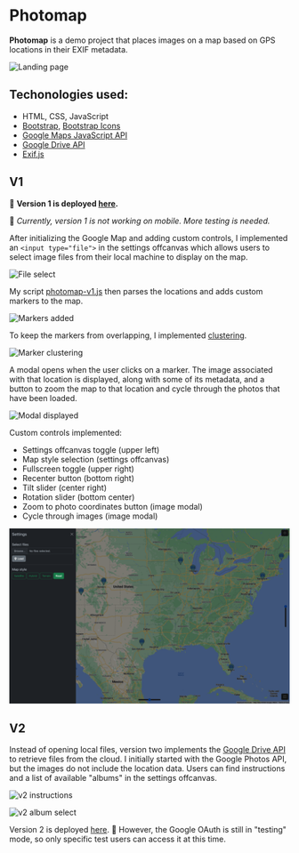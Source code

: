 # Photomap

**Photomap** is a demo project that places images on a map based on GPS
locations in their EXIF metadata.

![Landing page](./screenshots/screen1.png)

## Techonologies used:

- HTML, CSS, JavaScript
- [Bootstrap](https://getbootstrap.com/), [Bootstrap Icons](https://icons.getbootstrap.com/)
- [Google Maps JavaScript API](https://developers.google.com/maps/documentation/javascript/overview)
- [Google Drive API](https://developers.google.com/drive/api/guides/about-sdk)
- [Exif.js](https://github.com/exif-js/exif-js)

## V1

🚀 **Version 1 is deployed [here](https://caseinpoint.github.io/photomap/).**

🚧 *Currently, version 1 is not working on mobile. More testing is needed.*

After initializing the Google Map and adding custom controls, I implemented an
`<input type="file">` in the settings offcanvas which allows users to select
image files from their local machine to display on the map.

![File select](./screenshots/screen2.png)

My script [photomap-v1.js](../static/js/photomap-v1.js) then parses the
locations and adds custom markers to the map.

![Markers added](./screenshots/screen3.png)

To keep the markers from overlapping, I implemented
[clustering](https://developers.google.com/maps/documentation/javascript/marker-clustering).

![Marker clustering](./screenshots/screen7.png)

A modal opens when the user clicks on a marker. The image associated with that
location is displayed, along with some of its metadata, and a button to zoom
the map to that location and cycle through the photos that have been loaded.

![Modal displayed](./screenshots/screen5.png)

Custom controls implemented:
- Settings offcanvas toggle (upper left)
- Map style selection (settings offcanvas)
- Fullscreen toggle (upper right)
- Recenter button (bottom right)
- Tilt slider (center right)
- Rotation slider (bottom center)
- Zoom to photo coordinates button (image modal)
- Cycle through images (image modal)

![Map style](./screenshots/screen4.png)

## V2

Instead of opening local files, version two implements the
[Google Drive API](https://developers.google.com/drive/api/guides/about-sdk) to
retrieve files from the cloud. I initially started with the Google Photos API,
but the images do not include the location data. Users can find instructions
and a list of available "albums" in the settings offcanvas.

![v2 instructions](./screenshots/v2screen1.png)

![v2 album select](./screenshots/v2screen2.png)

Version 2 is deployed [here](https://caseinpoint.github.io/photomap/v2.html).
🚧 However, the Google OAuth is still in "testing" mode, so only specific test
users can access it at this time.
